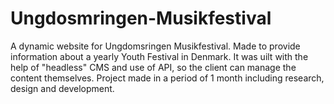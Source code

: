 # Ungdosmringen-Musikfestival
A dynamic website for Ungdomsringen Musikfestival. Made to provide information about a yearly Youth Festival in Denmark. It was uilt with the help of "headless" CMS and use of API, so the client can manage the content themselves. Project made in a period of 1 month including research, design and development.
